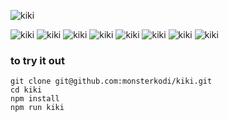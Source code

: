 ![kiki](img/kiki.png)

![kiki](img/shot07.png)
![kiki](img/shot05.png)
![kiki](img/shot08.png)
![kiki](img/shot06.png)
![kiki](img/shot11.png)
![kiki](img/shot12.png)
![kiki](img/shot09.png)
![kiki](img/shot10.png)

### to try it out

```
git clone git@github.com:monsterkodi/kiki.git
cd kiki
npm install
npm run kiki
```
